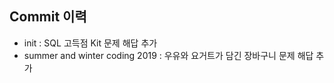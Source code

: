
## Commit 이력
- init : SQL 고득점 Kit 문제 해답 추가 
- summer and winter coding 2019 : 우유와 요거트가 담긴 장바구니 문제 해답 추가 
